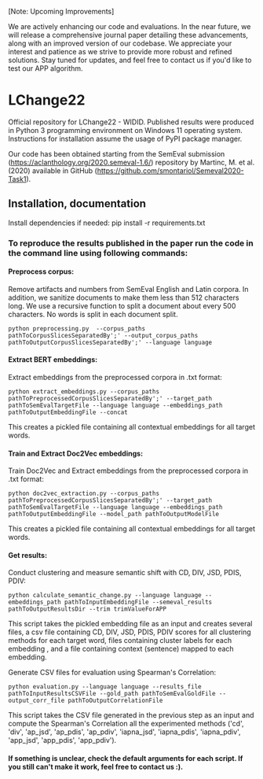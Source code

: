 [Note: Upcoming Improvements]

We are actively enhancing our code and evaluations. In the near future, we will release a comprehensive journal paper detailing these advancements, along with an improved version of our codebase. We appreciate your interest and patience as we strive to provide more robust and refined solutions. Stay tuned for updates, and feel free to contact us if you'd like to test our APP algorithm.

# LChange22

Official repository for LChange22 - WIDID. Published results were produced in Python 3 programming environment on Windows 11 operating system. Instructions for installation assume the usage of PyPI package manager.<br/>

Our code has been obtained starting from the SemEval submission (https://aclanthology.org/2020.semeval-1.6/) repository by Martinc, M. et al. (2020) available in GitHub (https://github.com/smontariol/Semeval2020-Task1). 

## Installation, documentation ##

Install dependencies if needed: pip install -r requirements.txt

### To reproduce the results published in the paper run the code in the command line using following commands: ###

#### Preprocess corpus:<br/>

Remove artifacts and numbers from SemEval English and Latin corpora.  In addition, we sanitize documents to make them less than 512 characters long. 
We use a recursive function to split a document about every 500 characters. No words is split in each document split.
 
```
python preprocessing.py  --corpus_paths pathToCorpusSlicesSeparatedBy';' --output_corpus_paths pathToOutputCorpusSlicesSeparatedBy';' --language language
```

#### Extract BERT embeddings:<br/>

Extract embeddings from the preprocessed corpora in .txt format:<br/>

```
python extract_embeddings.py --corpus_paths pathToPreprocessedCorpusSlicesSeparatedBy';' --target_path pathToSemEvalTargetFile --language language --embeddings_path pathToOutputEmbeddingFile --concat 
```

This creates a pickled file containing all contextual embeddings for all target words.<br/>

#### Train and Extract Doc2Vec embeddings:<br/>

Train Doc2Vec and Extract embeddings from the preprocessed corpora in .txt format:<br/>

```
python doc2vec_extraction.py --corpus_paths pathToPreprocessedCorpusSlicesSeparatedBy';' --target_path pathToSemEvalTargetFile --language language --embeddings_path pathToOutputEmbeddingFile --model_path pathToOutputModelFile 
```

This creates a pickled file containing all contextual embeddings for all target words.<br/>

#### Get results:<br/>

Conduct clustering and measure semantic shift with CD, DIV, JSD, PDIS, PDIV:<br/>

```
python calculate_semantic_change.py --language language --embeddings_path pathToInputEmbeddingFile --semeval_results pathToOutputResultsDir --trim trimValueForAPP
```

This script takes the pickled embedding file as an input and creates several files, a csv file containing CD, DIV, JSD, PDIS, PDIV scores for all clustering methods for each target word, files containing cluster labels for each embedding , and a file containing context (sentence) mapped to each embedding.<br/>

Generate CSV files for evaluation using Spearman's Correlation:<br/>

```
python evaluation.py --language language --results_file pathToInputResultsCSVFile --gold_path pathToSemEvalGoldFile --output_corr_file pathToOutputCorrelationFile
```

This script takes the CSV file generated in the previous step as an input and compute the Spearman's Correlation all the experimented methods ('cd', 'div', 'ap_jsd', 'ap_pdis', 'ap_pdiv', 'iapna_jsd', 'iapna_pdis', 'iapna_pdiv', 'app_jsd', 'app_pdis', 'app_pdiv').<br/>

#### If something is unclear, check the default arguments for each script. If you still can't make it work, feel free to contact us :).

